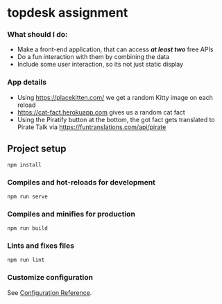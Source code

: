 # topdesk assignment

### What should I do:
- Make a front-end application, that can access ***at least two*** free APIs
- Do a fun interaction with them by combining the data
- Include some user interaction, so its not just static display

### App details
- Using https://placekitten.com/ we get a random Kitty image on each reload
- https://cat-fact.herokuapp.com gives us a random cat fact
- Using the Piratify button at the bottom, the got fact gets translated to Pirate Talk via https://funtranslations.com/api/pirate

## Project setup
```
npm install
```

### Compiles and hot-reloads for development
```
npm run serve
```

### Compiles and minifies for production
```
npm run build
```

### Lints and fixes files
```
npm run lint
```

### Customize configuration
See [Configuration Reference](https://cli.vuejs.org/config/).
